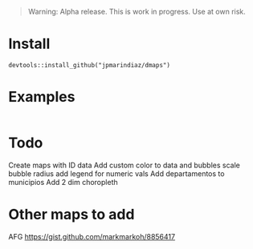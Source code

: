 > Warning: Alpha release. This is work in progress. Use at own risk.

# Install

`devtools::install_github("jpmarindiaz/dmaps")`


# Examples

```r

```

# Todo

Create maps with ID data
Add custom color to data and bubbles
scale bubble radius
add legend for numeric vals
Add departamentos to municipios
Add 2 dim choropleth

# Other maps to add

AFG
https://gist.github.com/markmarkoh/8856417

